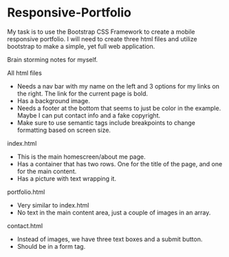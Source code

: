 # Responsive-Portfolio

My task is to use the Bootstrap CSS Framework to create a mobile responsive portfolio. I will need to create three html files and utilize bootstrap to make a simple, yet full web application.

Brain storming notes for myself.

All html files

- Needs a nav bar with my name on the left and 3 options for my links on the right. The link for the current page is bold.
- Has a background image.
- Needs a footer at the bottom that seems to just be color in the example. Maybe I can put contact info and a fake copyright.
- Make sure to use semantic tags include breakpoints to change formatting based on screen size.

index.html

- This is the main homescreen/about me page.
- Has a container that has two rows. One for the title of the page, and one for the main content.
- Has a picture with text wrapping it.

portfolio.html

- Very similar to index.html
- No text in the main content area, just a couple of images in an array.

contact.html

- Instead of images, we have three text boxes and a submit button.
- Should be in a form tag.
